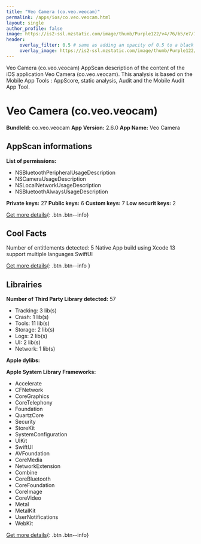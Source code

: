 ```yaml
---
title: "Veo Camera (co.veo.veocam)"
permalink: /apps/ios/co.veo.veocam.html
layout: single
author_profile: false
image: https://is2-ssl.mzstatic.com/image/thumb/Purple122/v4/76/b5/e7/76b5e79f-51c8-4ff3-5d32-05f5038406d7/AppIcon-0-1x_U007emarketing-0-7-0-85-220.png/512x512bb.jpg
header: 
     overlay_filter: 0.5 # same as adding an opacity of 0.5 to a black background
     overlay_image: https://is2-ssl.mzstatic.com/image/thumb/Purple122/v4/76/b5/e7/76b5e79f-51c8-4ff3-5d32-05f5038406d7/AppIcon-0-1x_U007emarketing-0-7-0-85-220.png/512x512bb.jpg
---
```

Veo Camera (co.veo.veocam) AppScan description of the content of the iOS application Veo Camera (co.veo.veocam). This analysis is based on the Mobile App Tools : AppScore, static analysis, Audit and the Mobile Audit App Tool.

# Veo Camera (co.veo.veocam)

**BundleId:** co.veo.veocam
**App Version:** 2.6.0
**App Name:** Veo Camera


## AppScan informations 

**List of permissions:** 
- NSBluetoothPeripheralUsageDescription
- NSCameraUsageDescription
- NSLocalNetworkUsageDescription
- NSBluetoothAlwaysUsageDescription
  
  
**Private keys:** 27
**Public keys:** 6
**Custom keys:** 7
**Low securit keys:** 2
  
[Get more details](/pricing.html){: .btn .btn--info}

## Cool Facts

Number of entitlements detected: 5
Native App
build using Xcode 13
support multiple languages
SwiftUI
  
[Get more details](/pricing.html){: .btn .btn--info }

## Librairies 
**Number of Third Party Library detected:** 57
- Tracking: 3 lib(s)
- Crash: 1 lib(s)
- Tools: 11 lib(s)
- Storage: 2 lib(s)
- Logs: 2 lib(s)
- UI: 2 lib(s)
- Network: 1 lib(s)


**Apple dylibs:**


**Apple System Library Frameworks:**
- Accelerate
- CFNetwork
- CoreGraphics
- CoreTelephony
- Foundation
- QuartzCore
- Security
- StoreKit
- SystemConfiguration
- UIKit
- SwiftUI
- AVFoundation
- CoreMedia
- NetworkExtension
- Combine
- CoreBluetooth
- CoreFoundation
- CoreImage
- CoreVideo
- Metal
- MetalKit
- UserNotifications
- WebKit


  
[Get more details](/pricing.html){: .btn .btn--info}


